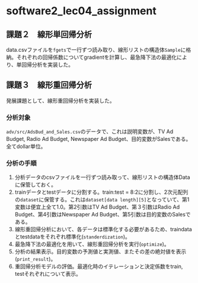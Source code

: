 # software2_lec04_assignment
## 課題２　線形単回帰分析

data.csvファイルを`fgets`で一行ずつ読み取り、線形リストの構造体`Sample`に格納。それぞれの回帰係数についてgradientを計算し、最急降下法の最適化により、単回帰分析を実装した。

## 課題３　線形重回帰分析
発展課題として、線形重回帰分析を実装した。

### 分析対象
`adv/src/AdsBud_and_Sales.csv`のデータで、これは説明変数が、TV Ad Budget, Radio Ad Budget, Newspaper Ad Budget、目的変数がSalesである。全てdollar単位。

### 分析の手順
1. 分析データのcsvファイルを一行ずつ読み取って、線形リストの構造体Dataに保管しておく。
2. trainデータとtestデータに分割する。train:test = 8:2に分割し、2次元配列の`dataset`に保管する。これは`dataset[data length][5]`となっていて、第1変数は便宜上全て1.0。第2引数はTV Ad Budget、第３引数はRadio Ad Budget、第4引数はNewspaper Ad Budget、第5引数は目的変数のSalesである。
3. 線形重回帰分析において、各データは標準化する必要があるため、traindataとtestdataをそれぞれ標準化(`standerdization`)。
4. 最急降下法の最適化を用いて、線形重回帰分析を実行(`optimize`)。
5. 分析の結果表示。目的変数の予測値と実測値、またその差の絶対値を表示(`print_result`)。
6. 重回帰分析モデルの評価。最適化時のイテレーションと決定係数をtrain, testそれぞれについて表示。
